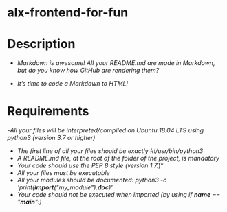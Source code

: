 # alx-frontend-for-fun

# Description
- *Markdown is awesome! All your README.md are made in Markdown, but do you know how GitHub are rendering them?*

- *It’s time to code a Markdown to HTML!*

# Requirements
-*All your files will be interpreted/compiled on Ubuntu 18.04 LTS using python3 (version 3.7 or higher)*
- *The first line of all your files should be exactly #!/usr/bin/python3*
- *A README.md file, at the root of the folder of the project, is mandatory*
- *Your code should use the PEP 8 style (version 1.7.*)*
- *All your files must be executable*
- *All your modules should be documented: python3 -c 'print(__import__("my_module").__doc__)'*
- *Your code should not be executed when imported (by using if __name__ == "__main__":)*
